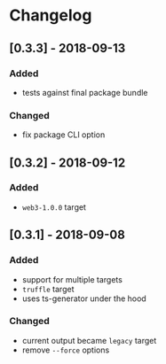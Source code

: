 # Changelog

## [0.3.3] - 2018-09-13
### Added
- tests against final package bundle

### Changed
- fix package CLI option

## [0.3.2] - 2018-09-12
### Added
- `web3-1.0.0` target

## [0.3.1] - 2018-09-08
### Added
- support for multiple targets
- `truffle` target
- uses ts-generator under the hood

### Changed
- current output became `legacy` target
- remove `--force` options